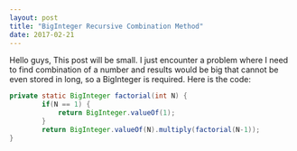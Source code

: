 ```yaml
---
layout: post
title: "BigInteger Recursive Combination Method"
date: 2017-02-21
---
```


Hello guys,
This post will be small. I just encounter a problem where I need to find combination of a number and results would be big that cannot 
be even stored in long, so a BigInteger is required. Here is the code:

```java
private static BigInteger factorial(int N) {
        if(N == 1) {
            return BigInteger.valueOf(1);
        }       
        return BigInteger.valueOf(N).multiply(factorial(N-1));
}
```
